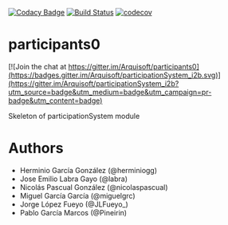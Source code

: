 [![Codacy Badge](https://api.codacy.com/project/badge/Grade/cd44c34425d1496f9d982a30e3eca614)](https://www.codacy.com/app/nokutu/participationSystem_i2b?utm_source=github.com&amp;utm_medium=referral&amp;utm_content=Arquisoft/participationSystem_i2b&amp;utm_campaign=Badge_Grade)
[![Build Status](https://travis-ci.org/Arquisoft/participationSystem_i2b.svg?branch=master)](https://travis-ci.org/Arquisoft/participationSystem_i2b)
[![codecov](https://codecov.io/gh/Arquisoft/participationSystem_i2b/branch/master/graph/badge.svg)](https://codecov.io/gh/Arquisoft/participationSystem_i2b)


# participants0

[![Join the chat at https://gitter.im/Arquisoft/participants0](https://badges.gitter.im/Arquisoft/participationSystem_i2b.svg)](https://gitter.im/Arquisoft/participationSystem_i2b?utm_source=badge&utm_medium=badge&utm_campaign=pr-badge&utm_content=badge)

Skeleton of participationSystem module

# Authors

- Herminio García González (@herminiogg)
- Jose Emilio Labra Gayo (@labra)
- Nicolás Pascual González (@nicolaspascual)
- Miguel García García (@miguelgrc)
- Jorge López Fueyo (@JLFueyo_)
- Pablo García Marcos (@Pineirin)
